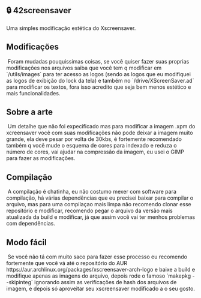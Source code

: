 ## 🔒 42screensaver
Uma simples modificação estética do Xscreensaver.

## Modificações
<img src="https://user-images.githubusercontent.com/73097560/115834477-dbab4500-a447-11eb-908a-139a6edaec5c.gif" alt="">
Foram mudadas pouquissimas coisas, se você quiser fazer suas proprias modificações nos arquivos saiba que você tem q modificar em `/utils/images` para ter acesso as logos (sendo as logos que eu modifiquei as logos de exibição do lock da tela) e também no `/drive/XScreenSaver.ad` para modificar os textos, fora isso acredito que seja bem menos estético e mais funcionalidades.

## Sobre a arte
<img src="https://user-images.githubusercontent.com/73097560/115834477-dbab4500-a447-11eb-908a-139a6edaec5c.gif" alt="">
Um detalhe que não foi expecificado mas para modificar a imagem .xpm do xcreensaver você com suas modificações não pode deixar a imagem muito grande, ela deve pesar por volta de 30kbs, é fortemente recomendado também q você mude o esquema de cores para indexado e reduza o número de cores, vai ajudar na compressão da imagem, eu usei o GIMP para fazer as modificações.

## Compilação
<img src="https://user-images.githubusercontent.com/73097560/115834477-dbab4500-a447-11eb-908a-139a6edaec5c.gif" alt="">
A compilação é chatinha, eu não costumo mexer com software para compilação, há várias dependências que eu precisei baixar para compilar o arquivo, mas para uma compilaçao mais limpa não recomendo clonar esse repositório e modificar, recomendo pegar o arquivo da versão mais atualizada da build e modificar, já que assim você vai ter menhos problemas com dependências.

## Modo fácil
<img src="https://user-images.githubusercontent.com/73097560/115834477-dbab4500-a447-11eb-908a-139a6edaec5c.gif" alt="">
Se você não tá com muito saco para fazer esse processo eu recomendo fortemente que você vá até o repositório do AUR https://aur.archlinux.org/packages/xscreensaver-arch-logo e baixe a build e modifique apenas as imagens do arquivo, depois rode o famoso `makepkg --skipinteg` ignorando assim as verificações de hash dos arquivos de imagem, e depois só aproveitar seu xscreensaver modificado a o seu gosto. 
